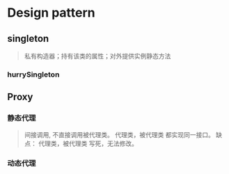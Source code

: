 # Design pattern


## singleton
>私有构造器；持有该类的属性；对外提供实例静态方法
>
### hurrySingleton


## Proxy
### 静态代理
> 间接调用, 不直接调用被代理类。
> 代理类，被代理类 都实现同一接口。
> 缺点： 代理类，被代理类 写死，无法修改。
### 动态代理
